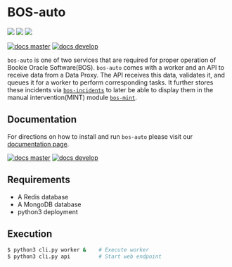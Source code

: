 # BOS-auto

![](https://img.shields.io/pypi/v/bos-auto.svg?style=for-the-badge)
![](https://img.shields.io/github/downloads/pbsa/bos-auto/total.svg?style=for-the-badge)
![](https://img.shields.io/pypi/pyversions/bos-auto.svg?style=for-the-badge)

[![docs master](https://readthedocs.org/projects/bos-auto/badge/?version=latest)](http://bos-auto.rtfd.io/en/latest/)
[![docs develop](https://readthedocs.org/projects/bos-auto/badge/?version=develop)](http://bos-auto.rtfd.io/en/develop/)


`bos-auto` is one of two services that are required for proper operation of Bookie Oracle Software(BOS). `bos-auto` comes with a worker and an API to receive data from a Data Proxy. The API receives this data, validates it, and
queues it for a worker to perform corresponding tasks. It
further stores these incidents via [`bos-incidents`](https://github.com/PBSA/bos-incidents) to later be able to
display them in the manual intervention(MINT) module [`bos-mint`](https://github.com/PBSA/bos-mint).

## Documentation
For directions on how to install and run `bos-auto` please visit our [documentation page](https://www.peerplays.tech/bookie-oracle-suite-bos/).

[![docs master](https://readthedocs.org/projects/bos-auto/badge/?version=latest)](http://bos-auto.rtfd.io/en/latest/)
[![docs develop](https://readthedocs.org/projects/bos-auto/badge/?version=develop)](http://bos-auto.rtfd.io/en/develop/)

## Requirements

* A Redis database
* A MongoDB database
* python3 deployment

## Execution
```bash
$ python3 cli.py worker &    # Execute worker
$ python3 cli.py api         # Start web endpoint
```

